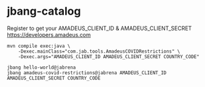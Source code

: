 # jbang-catalog

Register to get your AMADEUS_CLIENT_ID & AMADEUS_CLIENT_SECRET
https://developers.amadeus.com

```
mvn compile exec:java \
    -Dexec.mainClass="com.jab.tools.AmadeusCOVIDRestrictions" \
    -Dexec.args="AMADEUS_CLIENT_ID AMADEUS_CLIENT_SECRET COUNTRY_CODE"

jbang hello-world@jabrena
jbang amadeus-covid-restrictions@jabrena AMADEUS_CLIENT_ID AMADEUS_CLIENT_SECRET COUNTRY_CODE
```